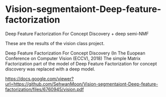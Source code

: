 # Vision-segmentaiont-Deep-feature-factorization
Deep Feature Factorization For Concept Discovery  + deep semi-NMF


These are the results of the vision class project.

Deep Feature Factorization For Concept Discovery (In The Euopean Conference on Computer Vision (ECCV), 2018)
The simple Matrix Factorization part of the model of Deep Feature Factorization for concept discovery was replaced with a deep model.

https://docs.google.com/viewer?url=https://github.com/SehwanMoon/Vision-segmentaiont-Deep-feature-factorization/files/6760945/vision.pdf
